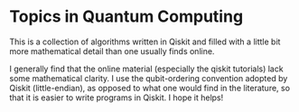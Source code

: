 # Topics in Quantum Computing

This is a collection of algorithms written in Qiskit and filled with
a little bit more mathematical detail than one usually finds online.

I generally find that the online material (especially the qiskit tutorials) lack some mathematical clarity. 
I use the qubit-ordering convention adopted by Qiskit (little-endian), as opposed to what one would find in the literature, so that it is easier to write programs in Qiskit. I hope it helps!

```{tableofcontents}
```
